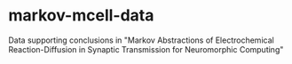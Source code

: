 # markov-mcell-data
Data supporting conclusions in "Markov Abstractions of Electrochemical Reaction-Diffusion in Synaptic Transmission for Neuromorphic Computing"
